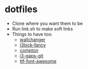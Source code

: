 # dotfiles

* Clone where you want them to be
* Run link.sh to make soft links
* Things to have too:
  * [wallchanger](https://github.com/L2-D2/wallchanger)
  * [i3lock-fancy](https://github.com/meskarune/i3lock-fancy)
  * [compton](https://aur.archlinux.org/packages/compton/)
  * [i3-gaps-git](https://aur.archlinux.org/packages/i3-gaps-git/)
  * [ttf-font-awesome](https://aur.archlinux.org/packages/ttf-font-awesome/)
